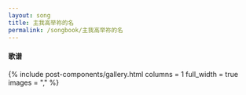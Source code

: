 ```yaml
---
layout: song
title: 主我高举祢的名 
permalink: /songbook/主我高举祢的名 
---
```


#### 歌谱

{% include post-components/gallery.html
    columns = 1
    full_width = true
    images = ","
%}
